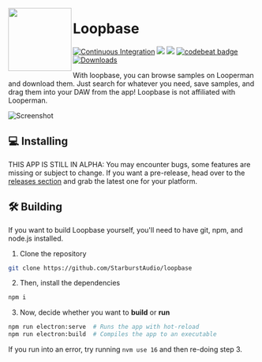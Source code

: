 <p>
  <img src="https://raw.githubusercontent.com/StarburstAudio/loopbase/main/public/icons/png/256x256.png" align="left" width="128px">
</p>

# Loopbase

[![Continuous Integration](https://github.com/StarburstAudio/loopbase/actions/workflows/CI.yml/badge.svg)](https://github.com/StarburstAudio/loopbase/actions/workflows/CI.yml)
![](https://img.shields.io/github/package-json/v/StarburstAudio/loopbase?color=purple)
![](https://img.shields.io/github/license/StarburstAudio/loopbase)
[![codebeat badge](https://codebeat.co/badges/760770d0-04c6-4f13-99f9-8ef3e23199ea)](https://codebeat.co/projects/github-com-starburstaudio-loopbase-main)
[![Downloads](https://img.shields.io/github/downloads/StarburstAudio/loopbase/total)](https://github.com/StarburstAudio/loopbase/releases)

With loopbase, you can browse samples on Looperman and download them. Just search for whatever you need, save samples, and drag them into your DAW from the app! Loopbase is not affiliated with Looperman.

![Screenshot](https://user-images.githubusercontent.com/68156346/161435777-439a4893-a842-425e-b7cc-249d031e4503.png)

## 💻 Installing

THIS APP IS STILL IN ALPHA: You may encounter bugs, some features are missing or subject to change. If you want a pre-release, head over to the [releases section](https://github.com/StarburstAudio/loopbase/releases) and grab the latest one for your platform.

## 🛠️ Building

If you want to build Loopbase yourself, you'll need to have git, npm, and node.js installed.

1. Clone the repository

```sh
git clone https://github.com/StarburstAudio/loopbase
```

2. Then, install the dependencies

```sh
npm i
```

3. Now, decide whether you want to **build** or **run**

```sh
npm run electron:serve  # Runs the app with hot-reload
npm run electron:build  # Compiles the app to an executable
```

If you run into an error, try running `nvm use 16` and then re-doing step 3.
